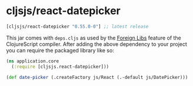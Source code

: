# cljsjs/react-datepicker

[](dependency)
```clojure
[cljsjs/react-datepicker "0.55.0-0"] ;; latest release
```
[](/dependency)

This jar comes with `deps.cljs` as used by the [Foreign Libs][flibs] feature
of the ClojureScript compiler. After adding the above dependency to your project
you can require the packaged library like so:

```clojure
(ns application.core
  (:require [cljsjs.react-datepicker]))

(def date-picker (.createFactory js/React (.-default js/DatePicker)))
```

[flibs]: https://github.com/clojure/clojurescript/wiki/Packaging-Foreign-Dependencies

